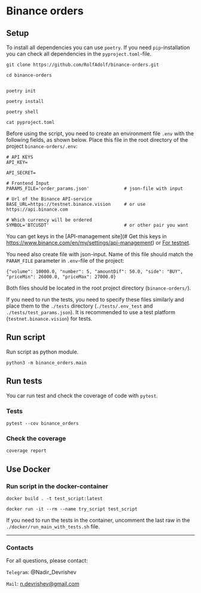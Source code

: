 # Binance orders

## Setup

To install all dependencies you can use `poetry`. If you need `pip`-installation you can check
all dependencies in the `pyproject.toml`-file.

```commandline
git clone https://github.com/RolfAdolf/binance-orders.git

cd binance-orders


poetry init

poetry install

poetry shell

cat pyproject.toml
```

Before using the script, you need to create an environment file `.env` with the following fields, 
as shown below. Place this file in the root directory of the project
`binance-orders/.env`:
```commandline
# API KEYS
API_KEY=                                    
                            
API_SECRET=

# Frontend Input
PARAMS_FILE='order_params.json'             # json-file with input

# Url of the Binance API-service
BASE_URL=https://testnet.binance.vision     # or use https://api.binance.com

# Which currency will be ordered
SYMBOL='BTCUSDT'                            # or other pair you want 
```

You can get keys in the 
[API-management site](# Get this keys in https://www.binance.com/en/my/settings/api-management)
or [For testnet](https://testnet.binance.vision/key/generate).

You need also create file with json-input. Name of this file should match the `PARAM_FILE` 
parameter in `.env`-file of the project:
```commandline
{"volume": 10000.0, "number": 5, "amountDif": 50.0, "side": "BUY", "priceMin": 26000.0, "priceMax": 27000.0}
```

Both files should be located in the root project directory (`binance-orders/`).

If you need to run the tests, you need to specify these files similarly 
and place them to the `./tests` directory 
(`./tests/.env_test` and `./tests/test_params.json`).
It is recommended to use a test platform (`testnet.binance.vision`) for tests.


## Run script

Run script as python module.

```commandline
python3 -m binance_orders.main
```

## Run tests

You car run test and check the coverage of code with `pytest`.

### Tests
```commandline
pytest --cov binance_orders
```

### Check the coverage
```commandline
coverage report
```

## Use Docker

### Run script in the docker-container

```commandline
docker build . -t test_script:latest

docker run -it --rm --name try_script test_script
```

If you need to run the tests in the container, uncomment the last raw
in the `./docker/run_main_with_tests.sh` file.

***
### Contacts
For all questions, please contact:

`Telegram`: @Nadir_Devrishev


`Mail`: n.devrishev@gmail.com
